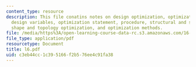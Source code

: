```yaml
---
content_type: resource
description: This file conatins notes on design optimization, optimization concepts,
  design variables, optimization statement, procedure, structural and size optimization,
  shape and topology optimization, and optimization methods.
file: /media/https%3A/open-learning-course-data-rc.s3.amazonaws.com/16-810-engineering-design-and-rapid-prototyping-january-iap-2005/c3eb44cc1c395166f2b576ee4c91fa38_l6.pdf
file_type: application/pdf
resourcetype: Document
title: l6.pdf
uid: c3eb44cc-1c39-5166-f2b5-76ee4c91fa38
---
```

